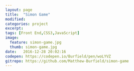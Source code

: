 ```yaml
---
layout: page
title:  "Simon Game"
modified:
categories: project
excerpt:
tags: [Front End,CSS3,JavaScript]
image: 
  feature: simon-game.jpg
  thumb: simon-game.jpg
date:   2016-12-28 20:02:16
codepen: https://codepen.io/Burfield/pen/woLYVZ
gitrepo: https://github.com/Matthew-Burfield/simon-game
---
```


